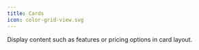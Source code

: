 ```yaml
---
title: Cards
icon: color-grid-view.svg
---
```


Display content such as features or pricing options in card layout.
